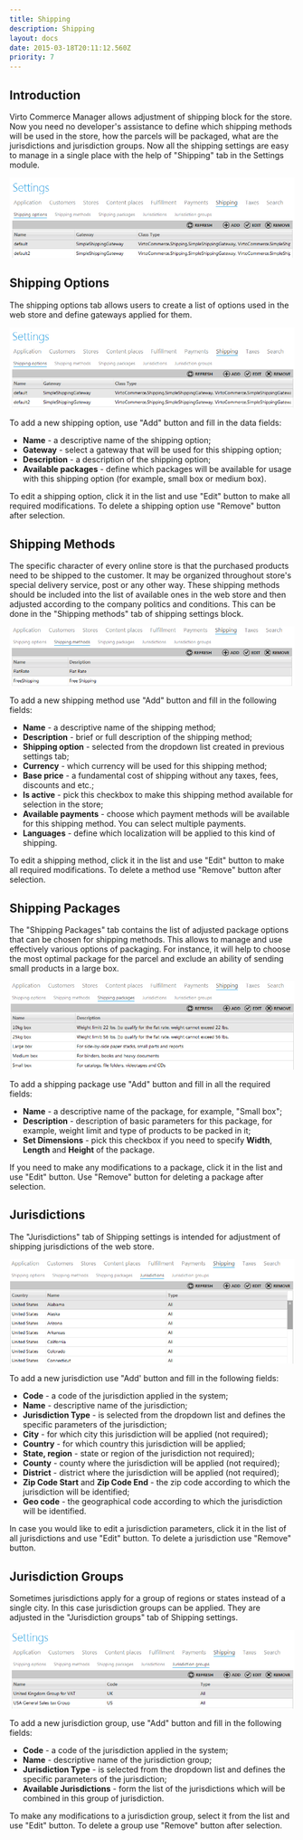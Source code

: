 ```yaml
---
title: Shipping
description: Shipping
layout: docs
date: 2015-03-18T20:11:12.560Z
priority: 7
---
```

## Introduction

Virto Commerce Manager allows adjustment of shipping block for the store. Now you need no developer's assistance to define which shipping methods will be used in the store, how the parcels will be packaged, what are the jurisdictions and jurisdiction groups. Now all the shipping settings are easy to manage in a single place with the help of "Shipping" tab in the Settings module.

<img src="../../../assets/images/docs/shipping-tab.PNG" />

## Shipping Options

The shipping options tab allows users to create a list of options used in the web store and define gateways applied for them.

<img src="../../../assets/images/docs/shipping-options.PNG" />

To add a new shipping option, use "Add" button and fill in the data fields:

* **Name** - a descriptive name of the shipping option;
* **Gateway** - select a gateway that will be used for this shipping option;
* **Description** - a description of the shipping option;
* **Available packages** - define which packages will be available for usage with this shipping option (for example, small box or medium box).

To edit a shipping option, click it in the list and use "Edit" button to make all required modifications. To delete a shipping option use "Remove" button after selection.

## Shipping Methods

The specific character of every online store is that the purchased products need to be shipped to the customer. It may be organized throughout store's special delivery service, post or any other way. These shipping methods should be included into the list of available ones in the web store and then adjusted according to the company politics and conditions. This can be done in the "Shipping methods" tab of shipping settings block.

<img src="../../../assets/images/docs/shipping-methods.PNG" />

To add a new shipping method use "Add" button and fill in the following fields:

* **Name** - a descriptive name of the shipping method;
* **Description** - brief or full description of the shipping method;
* **Shipping option** - selected from the dropdown list created in previous settings tab;
* **Currency** - which currency will be used for this shipping method;
* **Base price** - a fundamental cost of shipping without any taxes, fees, discounts and etc.;
* **Is active** - pick this checkbox to make this shipping method available for selection in the store;
* **Available payments** - choose which payment methods will be available for this shipping method. You can select multiple payments.
* **Languages** - define which localization will be applied to this kind of shipping.

To edit a shipping method, click it in the list and use "Edit" button to make all required modifications. To delete a method use "Remove" button after selection.

## Shipping Packages

The "Shipping Packages" tab contains the list of adjusted package options that can be chosen for shipping methods. This allows to manage and use effectively various options of packaging. For instance, it will help to choose the most optimal package for the parcel and exclude an ability of sending small products in a large box.

<img src="../../../assets/images/docs/shipping-packages.PNG" />

To add a shipping package use "Add" button and fill in all the required fields:

* **Name** - a descriptive name of the package, for example, "Small box";
* **Description** - description of basic parameters for this package, for example, weight limit and type of products to be packed in it;
* **Set Dimensions** - pick this checkbox if you need to specify **Width**, **Length** and **Height** of the package.

If you need to make any modifications to a package, click it in the list and use "Edit" button. Use "Remove" button for deleting a package after selection.

## Jurisdictions

The "Jurisdictions" tab of Shipping settings is intended for adjustment of shipping jurisdictions of the web store.

<img src="../../../assets/images/docs/jurisdictions.PNG" />

To add a new jurisdiction use "Add' button and fill in the following fields:

* **Code** - a code of the jurisdiction applied in the system;
* **Name** - descriptive name of the jurisdiction;
* **Jurisdiction Type** - is selected from the dropdown list and defines the specific parameters of the jurisdiction;
* **City** - for which city this jurisdiction will be applied (not required);
* **Country** - for which country this jurisdiction will be applied;
* **State, region** - state or region of the jurisdiction not required);
* **County** - county where the jurisdiction will be applied (not required);
* **District** - district where the jurisdiction will be applied (not required);
* **Zip Code Start** and **Zip Code End** - the zip code according to which the jurisdiction will be identified;
* **Geo code** - the geographical code according to which the jurisdiction will be identified.

In case you would like to edit a jurisdiction parameters, click it in the list of all jurisdictions and use "Edit" button. To delete a jurisdiction use "Remove" button.

## Jurisdiction Groups

Sometimes jurisdictions apply for a group of regions or states instead of a single city. In this case jurisdiction groups can be applied. They are adjusted in the "Jurisdiction groups" tab of Shipping settings.

<img src="../../../assets/images/docs/jurisdiction-groups.PNG" />

To add a new jurisdiction group, use "Add" button and fill in the following fields:

* **Code** - a code of the jurisdiction applied in the system;
* **Name** - descriptive name of the jurisdiction group;
* **Jurisdiction Type** - is selected from the dropdown list and defines the specific parameters of the jurisdiction;
* **Available Jurisdictions** - form the list of the jurisdictions which will be combined in this group of jurisdiction.

To make any modifications to a jurisdiction group, select it from the list and use "Edit" button. To delete a group use "Remove" button after selection.